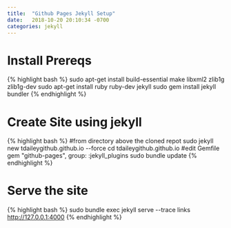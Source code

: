 ```yaml
---
title:  "Github Pages Jekyll Setup"
date:   2018-10-20 20:10:34 -0700
categories: jekyll
---
```

# Install Prereqs
{% highlight bash %}
sudo apt-get install build-essential make libxml2 zlib1g zlib1g-dev
sudo apt-get install ruby ruby-dev jekyll
sudo gem install jekyll bundler
{% endhighlight %}

# Create Site using jekyll
{% highlight bash %}
#from directory above the cloned repot
sudo jekyll new tdaileygithub.github.io --force
cd tdaileygithub.github.io
#edit Gemfile
gem "github-pages", group: :jekyll_plugins
sudo bundle update
{% endhighlight %}

# Serve the site
{% highlight bash %}
sudo bundle exec jekyll serve --trace
links http://127.0.0.1:4000
{% endhighlight %}